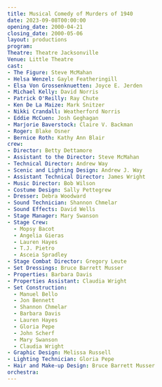 ```yaml
---
title: Musical Comedy of Murders of 1940
date: 2023-09-08T00:00:00
opening_date: 2000-04-21
closing_date: 2000-05-06
layout: productions
program:
Theatre: Theatre Jacksonville
Venue: Little Theatre
cast:
- The Figure: Steve McMahan
- Helsa Wenzel: Gayle Featheringill
- Elsa Von Grossenknuetten: Joyce E. Jerden
- Michael Kelly: David Norris
- Patrick O'Reilly: Ray Chute
- Ken De La Maize: Mark Snitzer
- Nikki Crandall: Weatherford Norris
- Eddie McCuen: Josh Geghagan
- Marjorie Baverstock: Claire V. Backman
- Roger: Blake Osner
- Bernice Roth: Kathy Ann Blair
crew:
- Director: Betty Dettamore
- Assistant to the Director: Steve McMahan
- Technical Director: Andrew Way
- Scenic and Lighting Design: Andrew J. Way
- Assistant Technical Director: James Wright
- Music Director: Bob Wilson
- Costume Design: Sally Pettegrew
- Dresser: Debra Woodward
- Sound Technician: Shannon Chmelar
- Sound Effects: David Wells
- Stage Manager: Mary Swanson
- Stage Crew:
  - Mopsy Bacot
  - Angelia Gieras
  - Lauren Hayes
  - T.J. Pietro
  - Asceia Spradley
- Stage Combat Director: Gregory Leute
- Set Dressings: Bruce Barrett Musser
- Properties: Barbara Davis
- Properties Assistant: Claudia Wright
- Set Construction:
  - Manuel Bello
  - Jon Bennett
  - Shannon Chmelar
  - Barbara Davis
  - Lauren Hayes
  - Gloria Pepe
  - John Scherf
  - Mary Swanson
  - Claudia Wright
- Graphic Design: Melissa Russell
- Lighting Technician: Gloria Pepe
- Hair and Make-up Design: Bruce Barrett Musser
orchestra:
---
```

